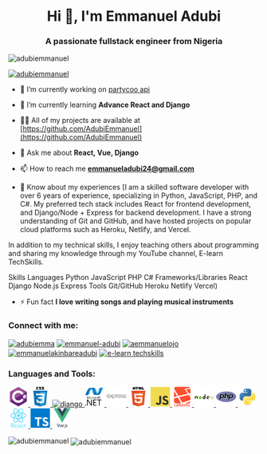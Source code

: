<h1 align="center">Hi 👋, I'm Emmanuel Adubi</h1>
<h3 align="center">A passionate fullstack engineer from Nigeria</h3>

<p align="left"> <img src="https://komarev.com/ghpvc/?username=adubiemmanuel&label=Profile%20views&color=0e75b6&style=flat" alt="adubiemmanuel" /> </p>

<p align="left"> <a href="https://github.com/ryo-ma/github-profile-trophy"><img src="https://github-profile-trophy.vercel.app/?username=adubiemmanuel" alt="adubiemmanuel" /></a> </p>

- 🔭 I’m currently working on [partycoo api](https://partycoo.netlify.app/)

- 🌱 I’m currently learning **Advance React and Django**

- 👨‍💻 All of my projects are available at [https://github.com/AdubiEmmanuel](https://github.com/AdubiEmmanuel)

- 💬 Ask me about **React, Vue, Django**

- 📫 How to reach me **emmanueladubi24@gmail.com**

- 📄 Know about my experiences [I am a skilled software developer with over 6 years of experience, specializing in Python, JavaScript, PHP, and C#. My preferred tech stack includes React for frontend development, and Django/Node + Express for backend development. I have a strong understanding of Git and GitHub, and have hosted projects on popular cloud platforms such as Heroku, Netlify, and Vercel.

In addition to my technical skills, I enjoy teaching others about programming and sharing my knowledge through my YouTube channel, E-learn TechSkills.

Skills
Languages
Python
JavaScript
PHP
C#
Frameworks/Libraries
React
Django
Node.js
Express
Tools
Git/GitHub
Heroku
Netlify
Vercel)

- ⚡ Fun fact **I love writing songs and playing musical instruments**

<h3 align="left">Connect with me:</h3>
<p align="left">
<a href="https://twitter.com/adubiemma" target="blank"><img align="center" src="https://raw.githubusercontent.com/rahuldkjain/github-profile-readme-generator/master/src/images/icons/Social/twitter.svg" alt="adubiemma" height="30" width="40" /></a>
<a href="https://linkedin.com/in/emmanuel-adubi" target="blank"><img align="center" src="https://raw.githubusercontent.com/rahuldkjain/github-profile-readme-generator/master/src/images/icons/Social/linked-in-alt.svg" alt="emmanuel-adubi" height="30" width="40" /></a>
<a href="https://fb.com/aemmanuelojo" target="blank"><img align="center" src="https://raw.githubusercontent.com/rahuldkjain/github-profile-readme-generator/master/src/images/icons/Social/facebook.svg" alt="aemmanuelojo" height="30" width="40" /></a>
<a href="https://instagram.com/emmanuelakinbareadubi" target="blank"><img align="center" src="https://raw.githubusercontent.com/rahuldkjain/github-profile-readme-generator/master/src/images/icons/Social/instagram.svg" alt="emmanuelakinbareadubi" height="30" width="40" /></a>
<a href="https://www.youtube.com/c/e-learn techskills" target="blank"><img align="center" src="https://raw.githubusercontent.com/rahuldkjain/github-profile-readme-generator/master/src/images/icons/Social/youtube.svg" alt="e-learn techskills" height="30" width="40" /></a>
</p>

<h3 align="left">Languages and Tools:</h3>
<p align="left"> <a href="https://www.w3schools.com/cs/" target="_blank" rel="noreferrer"> <img src="https://raw.githubusercontent.com/devicons/devicon/master/icons/csharp/csharp-original.svg" alt="csharp" width="40" height="40"/> </a> <a href="https://www.w3schools.com/css/" target="_blank" rel="noreferrer"> <img src="https://raw.githubusercontent.com/devicons/devicon/master/icons/css3/css3-original-wordmark.svg" alt="css3" width="40" height="40"/> </a> <a href="https://www.djangoproject.com/" target="_blank" rel="noreferrer"> <img src="https://cdn.worldvectorlogo.com/logos/django.svg" alt="django" width="40" height="40"/> </a> <a href="https://dotnet.microsoft.com/" target="_blank" rel="noreferrer"> <img src="https://raw.githubusercontent.com/devicons/devicon/master/icons/dot-net/dot-net-original-wordmark.svg" alt="dotnet" width="40" height="40"/> </a> <a href="https://expressjs.com" target="_blank" rel="noreferrer"> <img src="https://raw.githubusercontent.com/devicons/devicon/master/icons/express/express-original-wordmark.svg" alt="express" width="40" height="40"/> </a> <a href="https://www.w3.org/html/" target="_blank" rel="noreferrer"> <img src="https://raw.githubusercontent.com/devicons/devicon/master/icons/html5/html5-original-wordmark.svg" alt="html5" width="40" height="40"/> </a> <a href="https://developer.mozilla.org/en-US/docs/Web/JavaScript" target="_blank" rel="noreferrer"> <img src="https://raw.githubusercontent.com/devicons/devicon/master/icons/javascript/javascript-original.svg" alt="javascript" width="40" height="40"/> </a> <a href="https://laravel.com/" target="_blank" rel="noreferrer"> <img src="https://raw.githubusercontent.com/devicons/devicon/master/icons/laravel/laravel-plain-wordmark.svg" alt="laravel" width="40" height="40"/> </a> <a href="https://nodejs.org" target="_blank" rel="noreferrer"> <img src="https://raw.githubusercontent.com/devicons/devicon/master/icons/nodejs/nodejs-original-wordmark.svg" alt="nodejs" width="40" height="40"/> </a> <a href="https://www.php.net" target="_blank" rel="noreferrer"> <img src="https://raw.githubusercontent.com/devicons/devicon/master/icons/php/php-original.svg" alt="php" width="40" height="40"/> </a> <a href="https://www.python.org" target="_blank" rel="noreferrer"> <img src="https://raw.githubusercontent.com/devicons/devicon/master/icons/python/python-original.svg" alt="python" width="40" height="40"/> </a> <a href="https://reactjs.org/" target="_blank" rel="noreferrer"> <img src="https://raw.githubusercontent.com/devicons/devicon/master/icons/react/react-original-wordmark.svg" alt="react" width="40" height="40"/> </a> <a href="https://www.typescriptlang.org/" target="_blank" rel="noreferrer"> <img src="https://raw.githubusercontent.com/devicons/devicon/master/icons/typescript/typescript-original.svg" alt="typescript" width="40" height="40"/> </a> <a href="https://vuejs.org/" target="_blank" rel="noreferrer"> <img src="https://raw.githubusercontent.com/devicons/devicon/master/icons/vuejs/vuejs-original-wordmark.svg" alt="vuejs" width="40" height="40"/> </a> </p>

<p><img align="left" src="https://github-readme-stats.vercel.app/api/top-langs?username=adubiemmanuel&show_icons=true&locale=en&layout=compact" alt="adubiemmanuel" /></p>

<p>&nbsp;<img align="center" src="https://github-readme-stats.vercel.app/api?username=adubiemmanuel&show_icons=true&locale=en" alt="adubiemmanuel" /></p>


